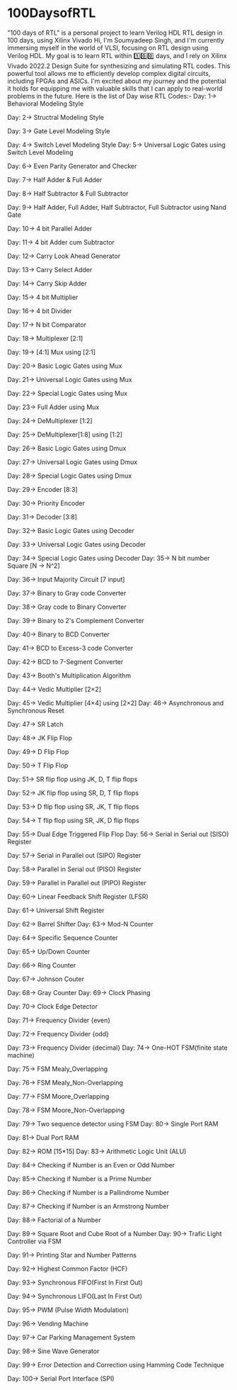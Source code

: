 # 100DaysofRTL
"100 days of RTL" is a personal project to learn Verilog HDL RTL design in 100 days, using Xilinx Vivado
Hi, I'm Soumyadeep Singh, and I'm currently immersing myself in the world of VLSI, focusing on RTL design using Verilog HDL. My goal is to learn RTL within 1️⃣0️⃣0️⃣ days, and I rely on Xilinx Vivado 2022.2 Design Suite for synthesizing and simulating RTL codes. This powerful tool allows me to efficiently develop complex digital circuits, including FPGAs and ASICs. I'm excited about my journey and the potential it holds for equipping me with valuable skills that I can apply to real-world problems in the future.
Here is the list of Day wise RTL Codes:-
Day: 1-> Behavioral Modeling Style

Day: 2-> Structral Modeling Style

Day: 3-> Gate Level Modeling Style

Day: 4-> Switch Level Modeling Style
Day: 5-> Universal Logic Gates using Switch Level Modeling

Day: 6-> Even Parity Generator and Checker

Day: 7-> Half Adder & Full Adder

Day: 8-> Half Subtractor & Full Subtractor

Day: 9-> Half Adder, Full Adder, Half Subtractor, Full Subtractor using Nand Gate

Day: 10-> 4 bit Parallel Adder

Day: 11-> 4 bit Adder cum Subtractor

Day: 12-> Carry Look Ahead Generator

Day: 13-> Carry Select Adder

Day: 14-> Carry Skip Adder

Day: 15-> 4 bit Multiplier

Day: 16-> 4 bit Divider

Day: 17-> N bit Comparator

Day: 18-> Multiplexer [2:1]

Day: 19-> [4:1] Mux using [2:1]

Day: 20-> Basic Logic Gates using Mux

Day: 21-> Universal Logic Gates using Mux

Day: 22-> Special Logic Gates using Mux

Day: 23-> Full Adder using Mux

Day: 24-> DeMultiplexer [1:2]

Day: 25-> DeMultiplexer[1:8] using [1:2]

Day: 26-> Basic Logic Gates using Dmux

Day: 27-> Universal Logic Gates using Dmux

Day: 28-> Special Logic Gates using Dmux

Day: 29-> Encoder [8:3]

Day: 30-> Priority Encoder

Day: 31-> Decoder [3:8]

Day: 32-> Basic Logic Gates using Decoder

Day: 33-> Universal Logic Gates using Decoder

Day: 34-> Special Logic Gates using Decoder
Day: 35-> N bit number Square [N -> N^2]

Day: 36-> Input Majority Circuit [7 input]

Day: 37-> Binary to Gray code Converter

Day: 38-> Gray code to Binary Converter

Day: 39-> Binary to 2's Complement Converter

Day: 40-> Binary to BCD Converter

Day: 41-> BCD to Excess-3 code Converter

Day: 42-> BCD to 7-Segment Converter

Day: 43-> Booth's Multiplication Algorithm

Day: 44-> Vedic Multiplier [2×2]

Day: 45-> Vedic Multiplier [4×4] using [2×2]
Day: 46-> Asynchronous and Synchronous Reset

Day: 47-> SR Latch

Day: 48-> JK Flip Flop

Day: 49-> D Flip Flop

Day: 50-> T Flip Flop

Day: 51-> SR flip flop using JK, D, T flip flops

Day: 52-> JK flip flop using SR, D, T flip flops

Day: 53-> D flip flop using SR, JK, T flip flops

Day: 54-> T flip flop using SR, JK, D flip flops

Day: 55-> Dual Edge Triggered Flip Flop
Day: 56-> Serial in Serial out (SISO) Register

Day: 57-> Serial in Parallel out (SIPO) Register

Day: 58-> Parallel in Serial out (PISO) Register

Day: 59-> Parallel in Parallel out (PIPO) Register

Day: 60-> Linear Feedback Shift Register (LFSR)

Day: 61-> Universal Shift Register

Day: 62-> Barrel Shifter
Day: 63-> Mod-N Counter

Day: 64-> Specific Sequence Counter

Day: 65-> Up/Down Counter

Day: 66-> Ring Counter

Day: 67-> Johnson Couter

Day: 68-> Gray Counter
Day: 69-> Clock Phasing

Day: 70-> Clock Edge Detector

Day: 71-> Frequency Divider {even}

Day: 72-> Frequency Divider {odd}

Day: 73-> Frequency Divider {decimal}
Day: 74-> One-HOT FSM(finite state machine)

Day: 75-> FSM Mealy_Overlapping

Day: 76-> FSM Mealy_Non-Overlapping

Day: 77-> FSM Moore_Overlapping

Day: 78-> FSM Moore_Non-Overlapping

Day: 79-> Two sequence detector using FSM
Day: 80-> Single Port RAM

Day: 81-> Dual Port RAM

Day: 82-> ROM [15*15]
Day: 83-> Arithmetic Logic Unit (ALU)

Day: 84-> Checking if Number is an Even or Odd Number

Day: 85-> Checking if Number is a Prime Number

Day: 86-> Checking if Number is a Pallindrome Number

Day: 87-> Checking if Number is an Armstrong Number

Day: 88-> Factorial of a Number

Day: 89-> Square Root and Cube Root of a Number
Day: 90-> Trafic Light Controller via FSM

Day: 91-> Printing Star and Number Patterns

Day: 92-> Highest Common Factor (HCF)

Day: 93-> Synchronous FIFO(First In First Out)

Day: 94-> Synchronous LIFO(Last In First Out)

Day: 95-> PWM (Pulse Width Modulation)

Day: 96-> Vending Machine

Day: 97-> Car Parking Management System

Day: 98-> Sine Wave Generator

Day: 99-> Error Detection and Correction using Hamming Code Technique

Day: 100-> Serial Port Interface (SPI)
